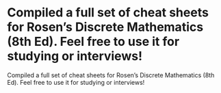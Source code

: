 # Compiled a full set of cheat sheets for Rosen’s Discrete Mathematics (8th Ed). Feel free to use it for studying or interviews!
 Compiled a full set of cheat sheets for Rosen’s Discrete Mathematics (8th Ed). Feel free to use it for studying or interviews!

